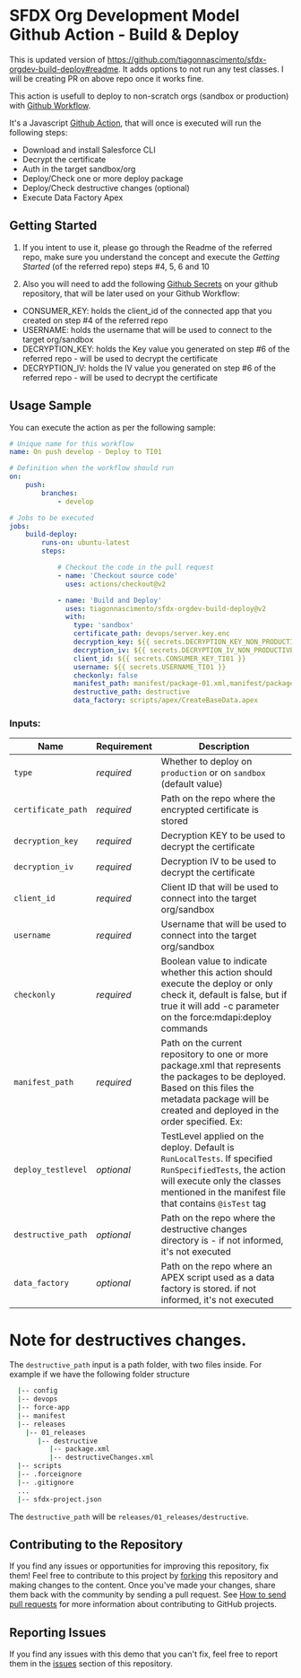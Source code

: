 # SFDX Org Development Model Github Action - Build & Deploy

This is updated version of https://github.com/tiagonnascimento/sfdx-orgdev-build-deploy#readme. It adds options to not run any test classes.
I will be creating PR on above repo once it works fine.


This action is usefull to deploy to non-scratch orgs (sandbox or production) with [Github Workflow](https://guides.github.com/introduction/flow/).

It's a Javascript [Github Action](https://github.com/features/actions), that will once is executed will run the following steps:
- Download and install Salesforce CLI
- Decrypt the certificate
- Auth in the target sandbox/org 
- Deploy/Check one or more deploy package
- Deploy/Check destructive changes (optional)
- Execute Data Factory Apex

## Getting Started

1) If you intent to use it, please go through the Readme of the referred repo, make sure you understand the concept and execute the *Getting Started* (of the referred repo) steps #4, 5, 6 and 10

2) Also you will need to add the following [Github Secrets](https://help.github.com/en/actions/configuring-and-managing-workflows/creating-and-storing-encrypted-secrets) on your github repository, that will be later used on your Github Workflow:

- CONSUMER_KEY: holds the client_id of the connected app that you created on step #4 of the referred repo
- USERNAME: holds the username that will be used to connect to the target org/sandbox
- DECRYPTION_KEY: holds the Key value you generated on step #6 of the referred repo - will be used to decrypt the certificate
- DECRYPTION_IV: holds the IV value you generated on step #6 of the referred repo - will be used to decrypt the certificate

## Usage Sample

You can execute the action as per the following sample:

```yaml
# Unique name for this workflow
name: On push develop - Deploy to TI01

# Definition when the workflow should run
on:
    push:
        branches:
            - develop

# Jobs to be executed
jobs:
    build-deploy:
        runs-on: ubuntu-latest
        steps:

            # Checkout the code in the pull request
            - name: 'Checkout source code'
              uses: actions/checkout@v2

            - name: 'Build and Deploy'
              uses: tiagonnascimento/sfdx-orgdev-build-deploy@v2
              with:
                type: 'sandbox'
                certificate_path: devops/server.key.enc
                decryption_key: ${{ secrets.DECRYPTION_KEY_NON_PRODUCTIVE }}
                decryption_iv: ${{ secrets.DECRYPTION_IV_NON_PRODUCTIVE }}
                client_id: ${{ secrets.CONSUMER_KEY_TI01 }}
                username: ${{ secrets.USERNAME_TI01 }}
                checkonly: false
                manifest_path: manifest/package-01.xml,manifest/package-02.xml,manifest/package-03.xml
                destructive_path: destructive
                data_factory: scripts/apex/CreateBaseData.apex
```

### Inputs:
| Name                  | Requirement | Description |
| --------------------- | ----------- | ----------- |
| `type`                | _required_  | Whether to deploy on `production` or on `sandbox` (default value) |
| `certificate_path`    | _required_  | Path on the repo where the encrypted certificate is stored |
| `decryption_key`      | _required_  | Decryption KEY to be used to decrypt the certificate |
| `decryption_iv`       | _required_  | Decryption IV to be used to decrypt the certificate |
| `client_id`           | _required_  | Client ID that will be used to connect into the target org/sandbox |
| `username`            | _required_  | Username that will be used to connect into the target org/sandbox |
| `checkonly`           | _required_  | Boolean value to indicate whether this action should execute the deploy or only check it, default is false, but if true it will add -c parameter on the force:mdapi:deploy commands |
| `manifest_path`       | _required_  | Path on the current repository to one or more package.xml that represents the packages to be deployed. Based on this files the metadata package will be created and deployed in the order specified. Ex:  | manifest/package-01.xml,manifest/package-02.xml,manifest/package-03.xml
| `deploy_testlevel`    | _optional_  | TestLevel applied on the deploy. Default is `RunLocalTests`. If specified `RunSpecifiedTests`, the action will execute only the classes mentioned in the manifest file that contains `@isTest` tag |
| `destructive_path`    | _optional_  | Path on the repo where the destructive changes directory is - if not informed, it's not executed |
| `data_factory`        | _optional_  | Path on the repo where an APEX script used as a data factory is stored. if not informed, it's not executed |


# Note for destructives changes.

The `destructive_path` input is a path folder, with two files inside. For example if we have the following folder structure

```bash
  |-- config
  |-- devops
  |-- force-app
  |-- manifest
  |-- releases
    |-- 01_releases
       |-- destructive
          |-- package.xml
          |-- destructiveChanges.xml
  |-- scripts
  |-- .forceignore
  |-- .gitignore
  ...
  |-- sfdx-project.json 
```  

The `destructive_path` will be `releases/01_releases/destructive`.


## Contributing to the Repository

If you find any issues or opportunities for improving this repository, fix them! Feel free to contribute to this project by [forking](http://help.github.com/fork-a-repo/) this repository and making changes to the content. Once you've made your changes, share them back with the community by sending a pull request. See [How to send pull requests](http://help.github.com/send-pull-requests/) for more information about contributing to GitHub projects.

## Reporting Issues

If you find any issues with this demo that you can't fix, feel free to report them in the [issues](https://github.com/forcedotcom/sfdx-bitbucket-org/issues) section of this repository.
